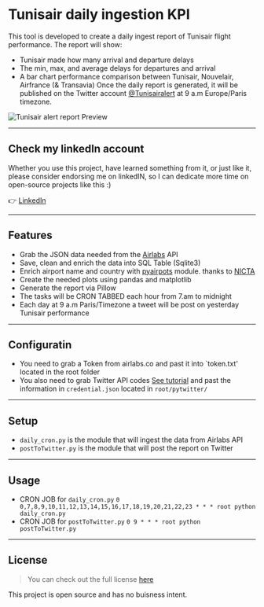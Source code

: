 Tunisair daily ingestion KPI
============

This tool is developed to create a daily ingest report of Tunisair flight performance. 
The report will show:
- Tunisair made how many arrival and departure delays
- The min, max, and average delays for departures and arrival
- A bar chart performance comparison between Tunisair, Nouvelair, Airfrance (& Transavia)
Once the daily report is generated, it will be published on the Twitter account [@Tunisairalert](https://twitter.com/Tunisairalert) at 9 a.m Europe/Paris timezone.

![Tunisair alert report Preview](https://i.ibb.co/n0sgBB4/01-08-2022-report.png)

---
## Check my linkedIn account

Whether you use this project, have learned something from it, or just like it, please consider endorsing me on linkedIN, so I can dedicate more time on open-source projects like this :)

👉 [LinkedIn](https://www.linkedin.com/in/skanderboudawara/)

---

## Features
- Grab the JSON data needed from the [Airlabs](https://airlabs.co/) API
- Save, clean and enrich the data into SQL Table (Sqlite3)
- Enrich airport name and country with [pyairpots](https://github.com/NICTA/pyairports) module. thanks to [NICTA](https://github.com/NICTA)
- Create the needed plots using pandas and matplotlib
- Generate the report via Pillow 
- The tasks will be CRON TABBED each hour from 7.am to midnight
- Each day at 9 a.m Paris/Timezone a tweet will be post on yesterday Tunisair performance

---
## Configuratin
- You need to grab a Token from airlabs.co and past it into `token.txt' located in the root folder
- You also need to grab Twitter API codes [See tutorial](https://www.mattcrampton.com/blog/step_by_step_tutorial_to_post_to_twitter_using_python_part_two-posting_with_photos/) and past the information in `credential.json` located in `root/pytwitter/`

---

## Setup
- `daily_cron.py` is the module that will ingest the data from Airlabs API
- `postToTwitter.py` is the module that will post the report on Twitter

---

## Usage
- CRON JOB for `daily_cron.py`
`0 0,7,8,9,10,11,12,13,14,15,16,17,18,19,20,21,22,23 * * * root python daily_cron.py`
- CRON JOB for `postToTwitter.py`
`0 9 * * * root python postToTwitter.py`

---

## License
>You can check out the full license [here](https://github.com/skanderboudawara/TunisairAlert/blob/master/LICENSE)

This project is open source and has no buisness intent.

